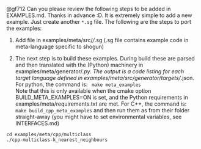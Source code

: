 @gf712 Can you please review the following steps to be added in EXAMPLES.md. Thanks in advance :D.
It is extremely simple to add a new example. Just create another `*.sg` file. The following are the steps to port the examples:

1. Add file in examples/meta/src/*/*.sg (.sg file contains example code in meta-language specific to shogun)

2. The next step is to build these examples. During build these are parsed and then translated with the (Python) machinery in examples/meta/generator/*.py. The output is a code listing for each target language defined in examples/meta/src/generator/targets/*.json.  
For python, the command is:
``` make meta_examples```    
Note that this is only available when the cmake option BUILD_META_EXAMPLES=ON is set, and the Python requirements in examples/meta/requirements.txt are met.
For C++, the command is:
```make build_cpp_meta_examples``` and then run them as from their folder straight-away (you might have to set environmental variables, see INTERFACES.md)
```
cd examples/meta/cpp/multiclass
./cpp-multiclass-k_nearest_neighbours
```
